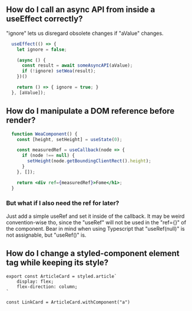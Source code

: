 ## How do I call an async API from inside a useEffect correctly?

"ignore" lets us disregard obsolete changes if "aValue" changes.  

```jsx
  useEffect(() => {
    let ignore = false;

    (async () {
      const result = await someAsyncAPI(aValue);
      if (!ignore) setWea(result);
    })()

    return () => { ignore = true; }
  }, [aValue]);
```

## How do I manipulate a DOM reference before render?

```jsx
  function WeaComponent() {
    const [height, setHeight] = useState(0);

    const measuredRef = useCallback(node => {
      if (node !== null) {
        setHeight(node.getBoundingClientRect().height);
      }
    }, []);

    return <div ref={measuredRef}>Fome</h1>;
  }
```

### But what if I also need the ref for later?

Just add a simple useRef and set it inside of the callback. It may be weird convention-wise tho, since the "useRef" will not be used in the "ref={}" of the component. Bear in mind when using Typescript that "useRef(null)" is not assignable, but "useRef()" is.

## How do I change a styled-component element tag while keeping its style?

    export const ArticleCard = styled.article`
    	display: flex;
    	flex-direction: column;
    `

    const LinkCard = ArticleCard.withComponent("a")
